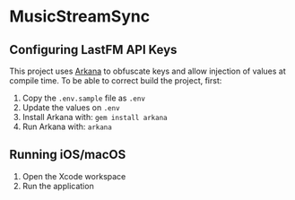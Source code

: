# MusicStreamSync

## Configuring LastFM API Keys

This project uses [Arkana](https://github.com/rogerluan/arkana) to obfuscate keys and allow injection of
values at compile time. To be able to correct build the project, first:

1. Copy the `.env.sample` file as `.env`
2. Update the values on `.env`
3. Install Arkana with: `gem install arkana`
4. Run Arkana with: `arkana`

## Running iOS/macOS

1. Open the Xcode workspace
2. Run the application


